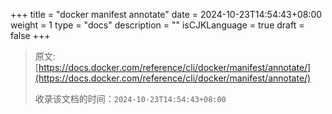 +++
title = "docker manifest annotate"
date = 2024-10-23T14:54:43+08:00
weight = 1
type = "docs"
description = ""
isCJKLanguage = true
draft = false
+++

> 原文: [https://docs.docker.com/reference/cli/docker/manifest/annotate/](https://docs.docker.com/reference/cli/docker/manifest/annotate/)
>
> 收录该文档的时间：`2024-10-23T14:54:43+08:00`
